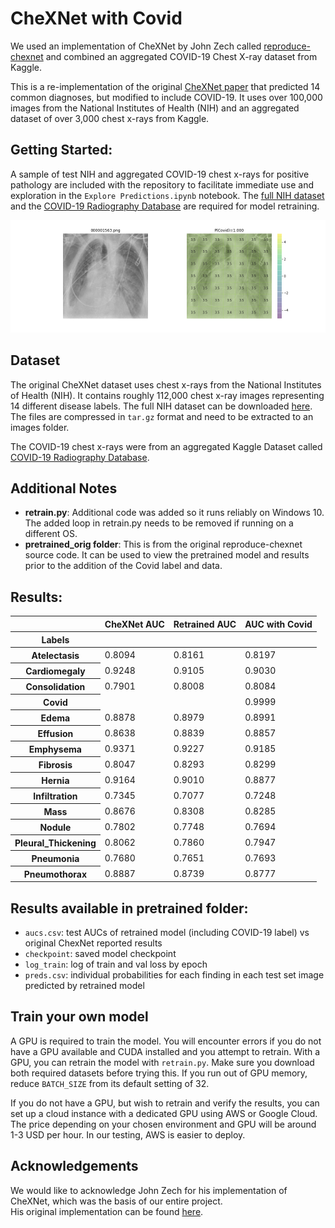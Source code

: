 # CheXNet with Covid
We used an implementation of CheXNet by John Zech called [reproduce-chexnet](https://github.com/jrzech/reproduce-chexnet) and combined an aggregated COVID-19 Chest X-ray dataset from Kaggle. 

This is a re-implementation of the original [CheXNet paper](https://arxiv.org/pdf/1711.05225) that predicted 14 common diagnoses, but modified
to include COVID-19. It uses over 100,000 images from the National Institutes of Health (NIH) and an aggregated dataset of over 3,000 chest x-rays from Kaggle.

## Getting Started:
A sample of test NIH and aggregated COVID-19 chest x-rays for positive pathology are included with the repository to facilitate immediate use and exploration in the `Explore Predictions.ipynb` notebook. The [full NIH dataset](https://nihcc.app.box.com/v/ChestXray-NIHCC) and 
the [COVID-19 Radiography Database](https://www.kaggle.com/tawsifurrahman/covid19-radiography-database) are required for model retraining.

![Illustration](Covid_P1.000_file_000001563.png "Illustration")


## Dataset
The original CheXNet dataset uses chest x-rays from the National Institutes of Health (NIH). It contains roughly 112,000 chest x-ray images representing 14 different disease labels.
The full NIH dataset can be downloaded [here](https://nihcc.app.box.com/v/ChestXray-NIHCC). The files are compressed in `tar.gz` format and need to be extracted to an images folder.
  
The COVID-19 chest x-rays were from an aggregated Kaggle Dataset called [COVID-19 Radiography Database](https://www.kaggle.com/tawsifurrahman/covid19-radiography-database).

## Additional Notes
- **retrain.py**: Additional code was added so it runs reliably on Windows 10. The added loop in retrain.py needs to be removed if running on a different OS.  
- **pretrained_orig folder**: This is from the original reproduce-chexnet source code. It can be used to 
view the pretrained model and results prior to the addition of the Covid label and data.  


## Results:
<div>
<table border="0" class="dataframe">
  <thead>
    <tr style="text-align: right;">
      <th></th>
      <th>CheXNet AUC</th>
      <th>Retrained AUC</th>
      <th>AUC with Covid</th>
    </tr>
    <tr>
      <th>Labels</th>
      <th></th>
      <th></th>
      <th></th>
    </tr>
  </thead>
  <tbody>
    <tr>
      <th>Atelectasis</th>
      <td>0.8094</td>
      <td>0.8161</td>
      <td>0.8197</td>
    </tr>
    <tr>
      <th>Cardiomegaly</th>
      <td>0.9248</td>
      <td>0.9105</td>
      <td>0.9030</td>
    </tr>
    <tr>
      <th>Consolidation</th>
      <td>0.7901</td>
      <td>0.8008</td>
      <td>0.8084</td>
    </tr>
    <tr>
      <th>Covid</th>
      <td></td>
      <td></td>
      <td>0.9999</td>
    </tr>
    <tr>
      <th>Edema</th>
      <td>0.8878</td>
      <td>0.8979</td>
      <td>0.8991</td>
    </tr>
    <tr>
      <th>Effusion</th>
      <td>0.8638</td>
      <td>0.8839</td>
      <td>0.8857</td>
    </tr>
    <tr>
      <th>Emphysema</th>
      <td>0.9371</td>
      <td>0.9227</td>
      <td>0.9185</td>
    </tr>
    <tr>
      <th>Fibrosis</th>
      <td>0.8047</td>
      <td>0.8293</td>
      <td>0.8299</td>
    </tr>
    <tr>
      <th>Hernia</th>
      <td>0.9164</td>
      <td>0.9010</td>
      <td>0.8877</td>
    </tr>
    <tr>
      <th>Infiltration</th>
      <td>0.7345</td>
      <td>0.7077</td>
      <td>0.7248</td>
    </tr>
    <tr>
      <th>Mass</th>
      <td>0.8676</td>
      <td>0.8308</td>
      <td>0.8285</td>
    </tr>
    <tr>
      <th>Nodule</th>
      <td>0.7802</td>
      <td>0.7748</td>
      <td>0.7694</td>
    </tr>
    <tr>
      <th>Pleural_Thickening</th>
      <td>0.8062</td>
      <td>0.7860</td>
      <td>0.7947</td>
    </tr>
    <tr>
      <th>Pneumonia</th>
      <td>0.7680</td>
      <td>0.7651</td>
      <td>0.7693</td>
    </tr>
    <tr>
      <th>Pneumothorax</th>
      <td>0.8887</td>
      <td>0.8739</td>
      <td>0.8777</td>
    </tr>
  </tbody>
</table>
</div>

## Results available in pretrained folder:
- `aucs.csv`: test AUCs of retrained model (including COVID-19 label) vs original ChexNet reported results
- `checkpoint`: saved model checkpoint
- `log_train`: log of train and val loss by epoch
- `preds.csv`: individual probabilities for each finding in each test set image predicted by retrained model


## Train your own model
A GPU is required to train the model. You will encounter errors if you do not have a GPU available and CUDA installed and you attempt to retrain. With a GPU, you can retrain the model with `retrain.py`. Make sure you download both required datasets before trying this. If you run out of GPU memory, reduce `BATCH_SIZE` from its default setting of 32.

If you do not have a GPU, but wish to retrain and verify the results, you can set up a cloud instance with a dedicated GPU using AWS or Google Cloud. The price depending on your chosen environment and GPU will be around 1-3 USD per hour.
In our testing, AWS is easier to deploy.


## Acknowledgements
We would like to acknowledge John Zech for his implementation of CheXNet, which was the basis of our entire project.  
His original implementation can be found [here](https://github.com/jrzech/reproduce-chexnet).
